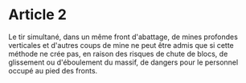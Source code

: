 # Article 2

Le tir simultané, dans un même front d'abattage, de mines profondes verticales et d'autres coups de mine ne peut être admis que si cette méthode ne crée pas, en raison des risques de chute de blocs, de glissement ou d'éboulement du massif, de dangers pour le personnel occupé au pied des fronts.
